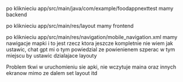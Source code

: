 po kliknieciu app/src/main/java/com/example/foodappnexttest mamy backend

po kliknieciu app/src/main/res/layout mamy frontend

po kliknieciu app/src/main/res/navigation/mobile_navigation.xml mamy nawigacje mapki i to jest rzecz ktora jeszcze kompletnie nie wiem jak ustawic, chat gpt mi o tym powiedzial ze powienienem szperac w tym miejscu by ustawic dzialajace layouty

Problem tkwi w uruchomieniu sie apki, nie wczytuje maina oraz innych ekranow mimo ze dalem set layout itd 
